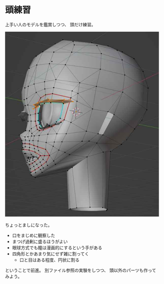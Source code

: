 # 頭練習

上手い人のモデルを鑑賞しつつ、
頭だけ練習。

![head2](./head2.jpg)

ちょっとましになった。

- 口をまじめに観察した
- まつげ過剰に盛るほうがよい
- 眼球方式でも瞳は漫画的にするという手がある
- 四角形とかあまり気にせず雑に割ってく
  - 口と目はある程度、円状に割る

ということで前進。
別ファイル参照の実験をしつつ、
頭以外のパーツも作ってみよう。
